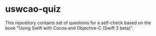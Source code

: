 # uswcao-quiz
This repository contains set of questions for a self-check based on the book "Using Swift with Cocoa and Objective-C (Swift 3 beta)".
